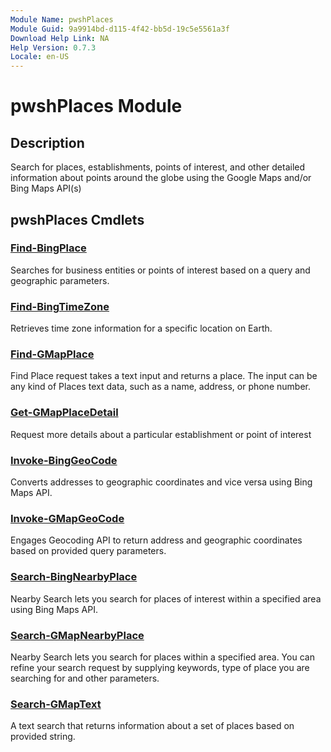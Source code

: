 ```yaml
---
Module Name: pwshPlaces
Module Guid: 9a9914bd-d115-4f42-bb5d-19c5e5561a3f
Download Help Link: NA
Help Version: 0.7.3
Locale: en-US
---
```


# pwshPlaces Module
## Description
Search for places, establishments, points of interest, and other detailed information about points around the globe using the Google Maps and/or Bing Maps API(s)

## pwshPlaces Cmdlets
### [Find-BingPlace](Find-BingPlace.md)
Searches for business entities or points of interest based on a query and geographic parameters.

### [Find-BingTimeZone](Find-BingTimeZone.md)
Retrieves time zone information for a specific location on Earth.

### [Find-GMapPlace](Find-GMapPlace.md)
Find Place request takes a text input and returns a place. The input can be any kind of Places text data, such as a name, address, or phone number.

### [Get-GMapPlaceDetail](Get-GMapPlaceDetail.md)
Request more details about a particular establishment or point of interest

### [Invoke-BingGeoCode](Invoke-BingGeoCode.md)
Converts addresses to geographic coordinates and vice versa using Bing Maps API.

### [Invoke-GMapGeoCode](Invoke-GMapGeoCode.md)
Engages Geocoding API to return address and geographic coordinates based on provided query parameters.

### [Search-BingNearbyPlace](Search-BingNearbyPlace.md)
Nearby Search lets you search for places of interest within a specified area using Bing Maps API.

### [Search-GMapNearbyPlace](Search-GMapNearbyPlace.md)
Nearby Search lets you search for places within a specified area. You can refine your search request by supplying keywords, type of place you are searching for and other parameters.

### [Search-GMapText](Search-GMapText.md)
A text search that returns information about a set of places based on provided string.


